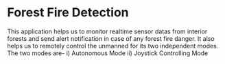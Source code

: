 # Forest Fire Detection
This application helps us to monitor realtime sensor datas from interior forests and send alert notification in case of any forest fire danger. 
It also helps us to remotely control the unmanned for its two independent modes. 
The two modes are- i) Autonomous Mode ii) Joystick Controlling Mode
